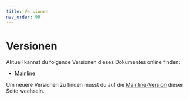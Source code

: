 ```yaml
---
title: Versionen
nav_order: 99
---
```


# Versionen

Aktuell kannst du folgende Versionen dieses Dokumentes online finden:
- [Mainline](/)

Um neuere Versionen zu finden musst du auf die [Mainline-Version](/versionen.html) dieser Seite wechseln.
